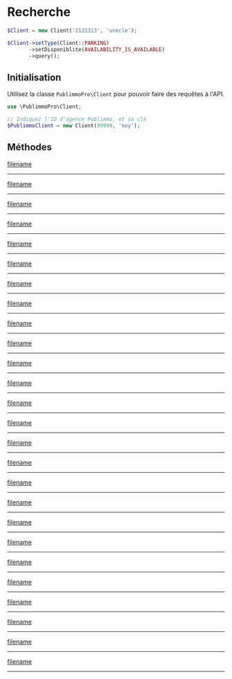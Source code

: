 # Recherche

```php
$Client = new Client('2121313', 'unecle');

$Client->setType(Client::PARKING)
       ->setDisponiblite(AVAILABILITY_IS_AVAILABLE)
       ->query();
```

## Initialisation

Utilisez la classe `PublimmoPro\Client` pour pouvoir faire des requêtes à l'API.

```php
use \PublimmoPro\Client;

// Indiquez l'ID d'agence Publimmo, et sa clé
$PublimmoClient = new Client(99999, 'key');
```

## Méthodes

[filename](client/setType.md ':include')

---

[filename](client/query.md ':include')

---

[filename](client/getQueryURL.md ':include')

---

[filename](client/setCity.md ':include')

---

[filename](client/setCityId.md ':include')

---

[filename](client/setCountry.md ':include')

---

[filename](client/setCourtierId.md ':include')

---

[filename](client/setDisponiblite.md ':include')

---

[filename](client/setDistance.md ':include')

---

[filename](client/setForeigners.md ':include')

---

[filename](client/setReference.md ':include')

---

[filename](client/setIds.md ':include')

---

[filename](client/setLanguage.md ':include')

---

[filename](client/setLocationType.md ':include')

---

[filename](client/setNpaOrder.md ':include')

---

[filename](client/setPriceRange.md ':include')

---

[filename](client/setPromotionType.md ':include')

---

[filename](client/setRegion.md ':include')

---

[filename](client/setResidenceSecondaire.md ':include')

---

[filename](client/setRoomRange.md ':include')

---

[filename](client/setSearchString.md ':include')

---

[filename](client/setSelfOnly.md ':include')

---

[filename](client/setOrder.md ':include')

---

[filename](client/setSurfaceRange.md ':include')

---

[filename](client/setTransaction.md ':include')

---

[filename](client/setType.md ':include')

---

